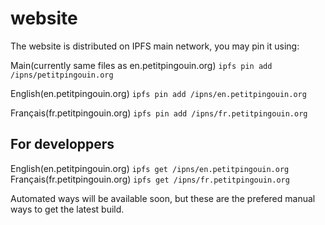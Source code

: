 # website
The website is distributed on IPFS main network, you may pin it using:

Main(currently same files as en.petitpingouin.org)
`ipfs pin add /ipns/petitpingouin.org`

English(en.petitpingouin.org)
`ipfs pin add /ipns/en.petitpingouin.org`

Français(fr.petitpingouin.org)
`ipfs pin add /ipns/fr.petitpingouin.org`

## For developpers
English(en.petitpingouin.org)
`ipfs get /ipns/en.petitpingouin.org`
Français(fr.petitpingouin.org)
`ipfs get /ipns/fr.petitpingouin.org`

Automated ways will be available soon, but these are the prefered manual ways to get the latest build.
